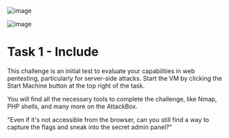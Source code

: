 

![image](https://github.com/user-attachments/assets/b02f691b-75cb-4ba6-b831-aeb87cf6f839)


![image](https://github.com/user-attachments/assets/d9db607e-4706-41c3-a03d-7997722a3e0d)



<h1>Task 1 - Include</h1>

<p>This challenge is an initial test to evaluate your capabilities in web pentesting, particularly for server-side attacks. Start the VM by clicking the Start Machine button at the top right of the task.<br>

You will find all the necessary tools to complete the challenge, like Nmap, PHP shells, and many more on the AttackBox.<br>

"Even if it's not accessible from the browser, can you still find a way to capture the flags and sneak into the secret admin panel?"</p>

